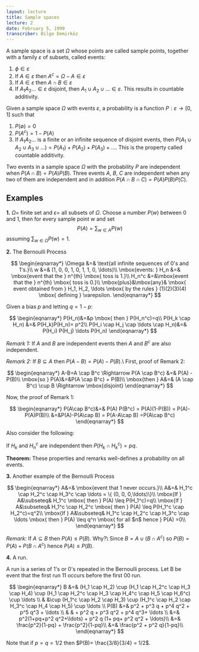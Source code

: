 ```yaml
---
layout: lecture
title: Sample spaces
lecture: 2
date: February 5, 1999
transcriber: Bilge Demirköz
---
```


A sample space is a set $\Omega$ whose points are called sample
points, together with a family $\varepsilon$ of subsets, called events:

1. $\phi \in \varepsilon$
2. If $A \in \varepsilon$ then $A^c = \Omega - A \in \varepsilon$
3. If $A \in \varepsilon$ then $A \cap B \in \varepsilon$
4. If $A_1 A_2 \ldots \in \varepsilon$ disjoint, then $A_1 \cup A_2
\cup \ldots \in \varepsilon$. This results in countable additivity.

Given a sample space $\Omega$ with events $\varepsilon$, a probability
is a function $P: \varepsilon \rightarrow [0,1]$ such that

1. $P(\emptyset)=0$
2. $P(A^c) = 1- P(A)$
3. If $A_1 A_2 \ldots$ is a finite or an infinite sequence of
disjoint events, then $P(A_1 \cup A_2 \cup A_3 \cup \ldots) = P(A_1) +
P(A_2) + P(A_3) + \ldots$. This is the property called countable
additivity.

Two events in a sample space $\Omega$ with the probability $P$ are
independent when $P(A \cap B) =P(A) P(B)$. Three events $A$, $B$, $C$ are
independent when any two of them are independent and in addition $P(A
\cap B \cap C)=P(A) P(B) P(C)$.

Examples
--------

**1\.** $\Omega =$ finite set and $\varepsilon =$ all subsets of $\Omega$.
Choose a number $P(w)$ between 0 and 1, then for every sample point $w$
and set $$P(A) = \sum_{w\in A} P(w)$$ assuming $\sum_{w\in\Omega}
P(w)=1$.

**2\.** The Bernoulli Process

$$
\begin{eqnarray*}
\Omega &=& \text{all infinite sequences of 0's and 1's.}\\
w &=& (1, 0, 0, 1, 0, 1, 1, 0, \ldots)\\
\mbox{events: } H_n &=& \mbox{event that the } n^{th} \mbox{ toss is
1.}\\
H_n^c &=&\mbox{event that the } n^{th} \mbox{ toss is 0.}\\
\mbox{plus}&\mbox{any}& \mbox{ event obtained from } H_1, H_2, \ldots \mbox{ by the
rules } (1)(2)(3)(4) \mbox{ defining } \varepsilon.
\end{eqnarray*}
$$

Given a bias $p$ and letting $q=1-p$:

$$
\begin{eqnarray*}
P(H_n)&=&p \mbox{  then  } P(H_n^c)=q\\
P(H_k \cap H_n) &=& P(H_k)P(H_n)= p^2\\
P(H_i \cap H_j \cap \ldots \cap H_n)&=& P(H_i)
P(H_j) \ldots P(H_n)
\end{eqnarray*}
$$

_Remark 1:_ If $A$ and $B$ are independent events then $A$ and
$B^c$ are also independent.

_Remark 2:_ If $B \subseteq A$ then $P(A-B) =P(A)-P(B)$.\\
First, proof of Remark 2:

$$
\begin{eqnarray*}
A-B=A \cap B^c \Rightarrow P(A \cap B^c) &=& P(A) -P(B)\\
\mbox{so } P(A)&=&P(A \cap B^c) + P(B)\\
\mbox{then } A&=& (A \cap B^c) \cup B \Rightarrow \mbox{disjoint}
\end{eqnarray*}
$$

Now, the proof of Remark 1:

$$
\begin{eqnarray*}
P(A\cap B^c)&=& P(A) P(B^c) = P(A)(1-P(B)) = P(A)-P(A)P(B)\\
&=&P(A)-P(A\cap B) = P(A-A\cap B) =P(A\cap B^c)
\end{eqnarray*}
$$

Also consider the following:

If $H_k$ and $H_n^c$ are independent then $P(H_k \cap H_k^c)=pq$.

**Theorem:** These properties and remarks well-defines a probability on
all events.

**3\.** Another example of the Bernoulli Process

$$
\begin{eqnarray*}
A&=& \mbox{event that 1 never occurs.}\\
A&=& H_1^c \cap H_2^c \cap H_3^c \cap \ldots = \{ (0, 0, 0,\ldots)\}\\
\mbox{If } A&\subseteq& H_1^c \mbox{ then  } P(A) \leq P(H_1^c)=q\\
\mbox{If } A&\subseteq& H_1^c \cap H_2^c \mbox{ then  } P(A) \leq P(H_1^c
\cap H_2^c)=q^2\\
\mbox{If } A&\subseteq& H_1^c \cap H_2^c \cap H_3^c \cap \ldots
\mbox{ then } P(A) \leq q^n \mbox{ for all $n$ hence  } P(A) =0\\
\end{eqnarray*}
$$

*Remark*: If $A \subseteq B$ then $P(A)\leq P(B)$. Why?\\
Since $B= A \cup (B\cap A^c)$ so $P(B) = P(A) + P(B \cap A^c)$ hence
$P(A)\leq P(B)$.

**4\.** A run.

A run is a series of 1's or 0's repeated in the Bernoulli process.
Let B be event that the first run 11 occurs before the first 00 run.

$$
\begin{eqnarray*}
B &=& (H_1 \cap H_2) \cup (H_1 \cap H_2^c \cap H_3 \cap H_4) \cup 
(H_1 \cap H_2^c \cap H_3 \cap H_4^c \cap H_5 \cap H_6^c) \cup \ldots \\
& &\cup (H_1^c \cap H_2 \cap H_3) \cup 
(H_1^c \cap H_2 \cap H_3^c \cap H_4 \cap H_5) \cup \ldots \\
P(B) &=& p^2 + p^3 q + p^4 q^2 + p^5 q^3 + \ldots \\
& & + p^2 q + p^3 q^2 + p^4 q^3+ \ldots \\
&=& p^2(1+pq+p^2 q^2+\ldots) + p^2 q (1+ pq+ p^2 q^2 + \ldots)\\
&=& \frac{p^2}{1-pq} + \frac{p^2}{1-pq}\\ 
&=& \frac{p^2 + p^2 q}{1-pq}\\
\end{eqnarray*}
$$

Note that if $p=q=1/2$ then $P(B)= \frac{3/8}{3/4} = 1/2$.


